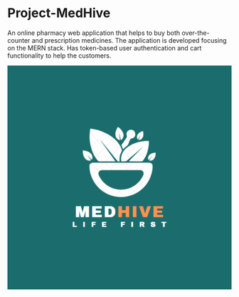# Project-MedHive

An online pharmacy web application that helps to buy both over-the-counter and prescription medicines.  The application is developed focusing on the MERN stack. Has token-based user authentication and cart functionality to help the customers.


![Logo](Screenshots/logo.png)
